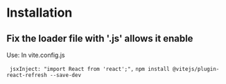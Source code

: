 # Installation
## Fix the loader file with '.js' allows it enable
Use: In vite.config.js

`  jsxInject: "import React from 'react';",
`
`
npm install @vitejs/plugin-react-refresh --save-dev
`